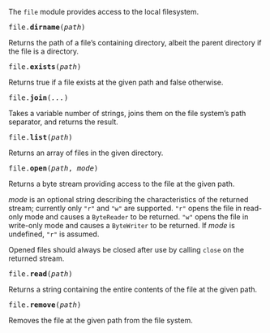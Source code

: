 The `file` module provides access to the local filesystem.

<tt>file.**dirname**(*path*)</tt>

Returns the path of a file’s containing directory, albeit the parent directory if the file is a directory.

<tt>file.**exists**(*path*)</tt>

Returns true if a file exists at the given path and false otherwise.

<tt>file.**join**(*...*)</tt>

Takes a variable number of strings, joins them on the file system’s path separator, and returns the result.

<tt>file.**list**(*path*)</tt>

Returns an array of files in the given directory.

<tt>file.**open**(*path*, *mode*)</tt>

Returns a byte stream providing access to the file at the given path.

*mode* is an optional string describing the characteristics of the returned stream; currently only `"r"` and `"w"` are supported.  `"r"` opens the file in read-only mode and causes a `ByteReader` to be returned.  `"w"` opens the file in write-only mode and causes a `ByteWriter` to be returned.  If *mode* is undefined, `"r"` is assumed.

Opened files should always be closed after use by calling `close` on the returned stream.

<tt>file.**read**(*path*)</tt>

Returns a string containing the entire contents of the file at the given path.

<tt>file.**remove**(*path*)</tt>

Removes the file at the given path from the file system.
